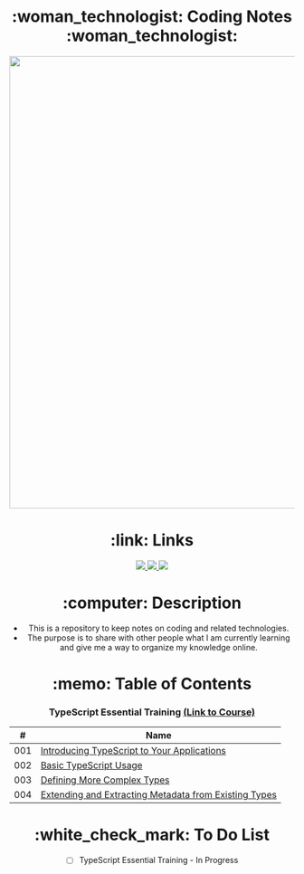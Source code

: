 <div align="center">
   <h1>:woman_technologist: Coding Notes :woman_technologist:</h1>
<div id="header" align="center">

  <img src="https://i.imgur.com/v2YYEF9.png" width="800">

</div>
<h1>:link: Links</h1>
<div>
   <a href="http://steviecodes.com" target="_blank">
      <img src="https://img.shields.io/badge/-Portfolio_-darkgreen?style=for-the-badge&logo=medium"/>
   </a>
   <a href="https://www.linkedin.com/in/stevie-militello/" target="_blank">
      <img src="https://img.shields.io/badge/-Linkedin-blue?style=for-the-badge&``logo=Linkedin&logoColor=white">
   </a> 
   <a href="mailto:steviemilitello@gmail.com" target="_blank">
      <img src="https://img.shields.io/badge/-Email-c14438?style=for-the-badge&logo=Gmail&``logoColor=white">
   </a>
</div>

<h1>:computer: Description</h1>

- This is a repository to keep notes on coding and related technologies.
- The purpose is to share with other people what I am currently learning and give me a way to organize my knowledge online.

<h1>:memo: Table of Contents</h1>

<h3>TypeScript Essential Training <a href="https://www.linkedin.com/learning/typescript-essential-training/">(Link to Course)</a></h3>

| #   | Name                                                                                                                                              |
| --- | ------------------------------------------------------------------------------------------------------------------------------------------------- |
| 001 | [Introducing TypeScript to Your Applications](typescript-essential-training/1-introducing-typescript-to-your-applications.md)                     |
| 002 | [Basic TypeScript Usage](typescript-essential-training/2-basic-typescript-usage.md)                                                               |
| 003 | [Defining More Complex Types](typescript-essential-training/3-defining-more-complex-types.md)                                                     |
| 004 | [Extending and Extracting Metadata from Existing Types](typescript-essential-training/4-extending-and-extracting-metadata-from-existing-types.md) |

<h1>:white_check_mark: To Do List</h1>

- [ ] TypeScript Essential Training - In Progress

